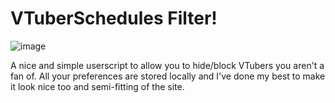 # VTuberSchedules Filter!
![image](https://github.com/user-attachments/assets/705ce5c7-03e2-42a5-9b00-162b58c790c0)

A nice and simple userscript to allow you to hide/block VTubers you aren't a fan of. All your preferences are stored locally and I've done my best to make it look nice too and semi-fitting of the site.
